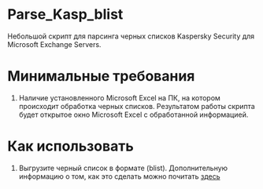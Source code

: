 # Parse_Kasp_blist
Небольшой скрипт для парсинга черных списков Kaspersky Security для Microsoft Exchange Servers.

# Минимальные требования
1. Наличие установленного Microsoft Excel на ПК, на котором происходит обработка черных списков. Результатом работы скрипта будет открытое окно Microsoft Excel c обработанной информацией.

# Как использовать
1. Выгрузите черный список в формате (blist). Дополнительную информацию о том, как это сделать можно почитать [здесь](https://support.kaspersky.com/KS4Exchange/9.6/ru-RU/127325.htm)
